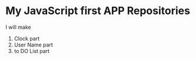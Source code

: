 # My JavaScript first APP Repositories


I will make

1. Clock part
2. User Name part
3. to DO List part
